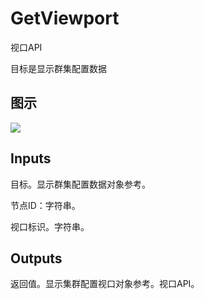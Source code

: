 # GetViewport

视口API

目标是显示群集配置数据

## 图示

![]($-20221218-20111604.png)

## Inputs

目标。显示群集配置数据对象参考。

节点ID：字符串。

视口标识。字符串。  

## Outputs

返回值。显示集群配置视口对象参考。视口API。

